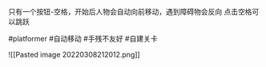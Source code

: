 只有一个按钮-空格，开始后人物会自动向前移动，遇到障碍物会反向
点击空格可以跳跃

#platformer #自动移动 #手残不友好 #自建关卡

![[Pasted image 20220308212012.png]]